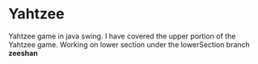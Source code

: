 # Yahtzee
Yahtzee game in java swing.  I have covered the upper portion of the Yahtzee game. Working on lower section under the lowerSection branch
 **zeeshan**
